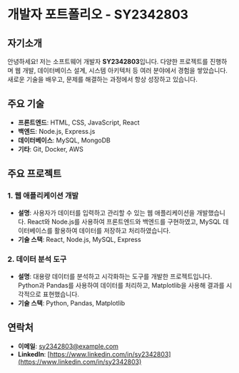 # 개발자 포트폴리오 - SY2342803

## 자기소개
안녕하세요! 저는 소프트웨어 개발자 **SY2342803**입니다. 다양한 프로젝트를 진행하며 웹 개발, 데이터베이스 설계, 시스템 아키텍처 등 여러 분야에서 경험을 쌓았습니다. 새로운 기술을 배우고, 문제를 해결하는 과정에서 항상 성장하고 있습니다.

## 주요 기술
- **프론트엔드**: HTML, CSS, JavaScript, React
- **백엔드**: Node.js, Express.js
- **데이터베이스**: MySQL, MongoDB
- **기타**: Git, Docker, AWS

## 주요 프로젝트

### 1. **웹 애플리케이션 개발**
- **설명**: 사용자가 데이터를 입력하고 관리할 수 있는 웹 애플리케이션을 개발했습니다. React와 Node.js를 사용하여 프론트엔드와 백엔드를 구현하였고, MySQL 데이터베이스를 활용하여 데이터를 저장하고 처리하였습니다.
- **기술 스택**: React, Node.js, MySQL, Express

### 2. **데이터 분석 도구**
- **설명**: 대용량 데이터를 분석하고 시각화하는 도구를 개발한 프로젝트입니다. Python과 Pandas를 사용하여 데이터를 처리하고, Matplotlib을 사용해 결과를 시각적으로 표현했습니다.
- **기술 스택**: Python, Pandas, Matplotlib

## 연락처
- **이메일**: sy2342803@example.com
- **LinkedIn**: [https://www.linkedin.com/in/sy2342803](https://www.linkedin.com/in/sy2342803)
